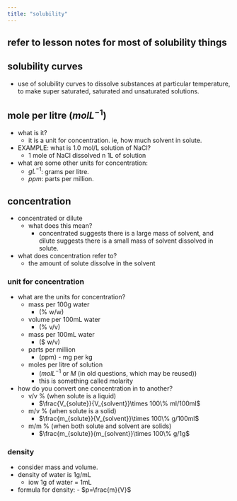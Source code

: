 ```yaml
---
title: "solubility"
---
```


## refer to lesson notes for most of solubility things

## solubility curves
- use of solubility curves to dissolve substances at particular temperature, to make super saturated, saturated and unsaturated solutions.

## mole per litre ($molL^{-1}$)
- what is it?
	- it is a unit for concentration. ie, how much solvent in solute.
- EXAMPLE: what is 1.0 mol/L solution of NaCl?
	- 1 mole of NaCl dissolved n 1L of solution
- what are some other units for concentration:
	- $gL^{-1}$: grams per litre.
	- $ppm$: parts per million.

## concentration
- concentrated or dilute
	- what does this mean?
		- concentrated suggests there is a large mass of solvent, and dilute suggests there is a small mass of solvent dissolved in solute.
- what does concentration refer to?
	- the amount of solute dissolve in the solvent
### unit for concentration
- what are the units for concentration?
	- mass per 100g water 
		- (% w/w)
	- volume per 100mL water 
		- (% v/v)
	- mass per 100mL water 
		- ($ w/v)
	- parts per million 
		- (ppm) - mg per kg
	- moles per litre of solution 
		- ($molL^{-1}$ or $M$ (in old questions, which may be reused))
		- this is something called molarity
- how do you convert one concentration in to another?
	- v/v % (when solute is a liquid)
		- $\frac{V_{solute}}{V_{solvent}}\times 100\% ml/100ml$
	- m/v % (when solute is a solid) 
		- $\frac{m_{solute}}{V_{solvent}}\times 100\% g/100ml$
	- m/m % (when both solute and solvent are solids) 
		- $\frac{m_{solute}}{m_{solvent}}\times 100\% g/1g$
### density
- consider mass and volume.
- density of water is 1g/mL
	- iow 1g of water = 1mL
- formula for density:
		- $p=\frac{m}{V}$